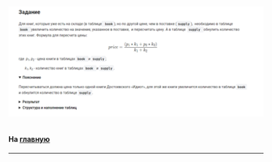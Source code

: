 

<img src="../art/2.3.1.task.png" alt="solution" >

```sql 

```



#### На [главную](https://github.com/BEPb/stepik_sql#readme)

---


